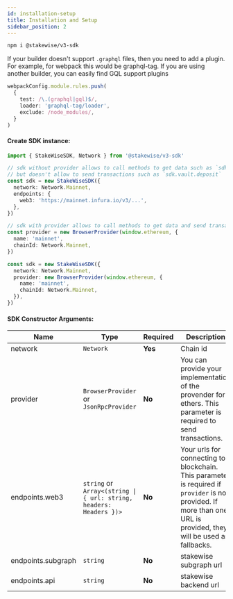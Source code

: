 ```yaml
---
id: installation-setup
title: Installation and Setup
sidebar_position: 2
---
```


```bash
npm i @stakewise/v3-sdk
```

If your builder doesn't support `.graphql` files, then you need to add a plugin. For example, for webpack this would be graphql-tag.
If you are using another builder, you can easily find GQL support plugins

```typescript
webpackConfig.module.rules.push(
  {
    test: /\.(graphql|gql)$/,
    loader: 'graphql-tag/loader',
    exclude: /node_modules/,
  }
)
```
#### Create SDK instance:

```typescript
import { StakeWiseSDK, Network } from '@stakewise/v3-sdk'

// sdk without provider allows to call methods to get data such as `sdk.vault.getVault`,
// but doesn't allow to send transactions such as `sdk.vault.deposit`
const sdk = new StakeWiseSDK({
  network: Network.Mainnet,
  endpoints: {
    web3: 'https://mainnet.infura.io/v3/...',
  },
})

// sdk with provider allows to call methods to get data and send transactions
const provider = new BrowserProvider(window.ethereum, {
  name: 'mainnet',
  chainId: Network.Mainnet,
})

const sdk = new StakeWiseSDK({
  network: Network.Mainnet,
  provider: new BrowserProvider(window.ethereum, {
    name: 'mainnet',
    chainId: Network.Mainnet,
  }),
})
```

#### SDK Constructor Arguments:

| Name               | Type                                                               | Required | Description                                                                                                                                                         |
|--------------------|--------------------------------------------------------------------|----------|---------------------------------------------------------------------------------------------------------------------------------------------------------------------|
| network            | `Network`                                                          | **Yes**  | Chain id                                                                                                                                                            |
| provider           | `BrowserProvider` or `JsonRpcProvider`                             | **No**   | You can provide your implementation of the provender for ethers. This parameter is required to send transactions.                                                   |
| endpoints.web3     | `string` or `Array<(string \| { url: string, headers: Headers })>` | **No**   | Your urls for connecting to blockchain. This parameter is required if `provider` is not provided. If more than one URL is provided, they will be used as fallbacks. |
| endpoints.subgraph | `string`                                                           | **No**   | stakewise subgraph url                                                                                                                                              |
| endpoints.api      | `string`                                                           | **No**   | stakewise backend url                                                                                                                                               |

